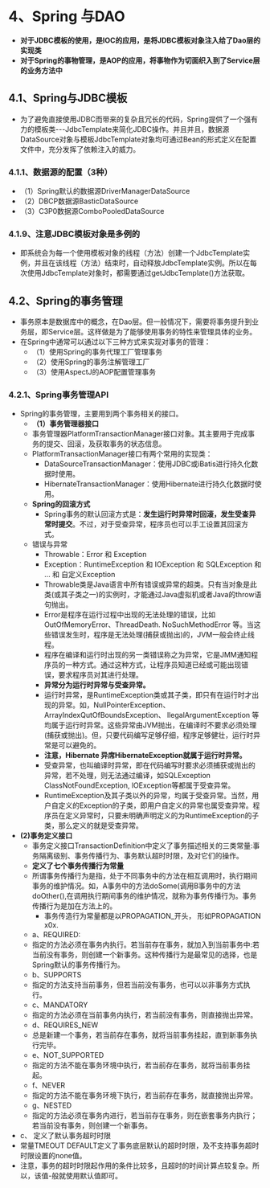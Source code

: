 #  4、Spring 与DAO
* **对于JDBC模板的使用，是IOC的应用，是将JDBC模板对象注入给了Dao层的实现类**
* **对于Spring的事物管理，是AOP的应用，将事物作为切面织入到了Service层的业务方法中**
## 4.1、Spring与JDBC模板
* 为了避免直接使用JDBC而带来的复杂且冗长的代码，Spring提供了一个强有力的模板类---JdbcTemplate来简化JDBC操作。并且并且，数据源DataSource对象与模板JdbcTemplate对象均可通过Bean的形式定义在配置文件中，充分发挥了依赖注入的威力。
### 4.1.1、数据源的配置（3种）
* （1）Spring默认的数据源DriverManagerDataSource
* （2）DBCP数据源BasticDataSource
* （3）C3P0数据源ComboPooledDataSource
### 4.1.9、注意JDBC模板对象是多例的
* 即系统会为每一个使用模板对象的线程（方法）创建一个JdbcTemplate实例，并且在该线程（方法）结束时，自动释放JdbcTemplate实例。所以在每次使用JdbcTemplate对象时，都需要通过getJdbcTemplate()方法获取。
## 4.2、Spring的事务管理
* 事务原本是数据库中的概念，在Dao层。但一般情况下，需要将事务提升到业务层，即Service层。这样做是为了能够使用事务的特性来管理具体的业务。
* 在Spring中通常可以通过以下三种方式来实现对事务的管理：
  * （1）使用Spring的事务代理工厂管理事务
  * （2）使用Spring的事务注解管理工厂
  * （3）使用AspectJ的AOP配置管理事务
### 4.2.1、Spring事务管理API
* Spring的事务管理，主要用到两个事务相关的接口。
  * **（1）事务管理器接口**
  * 事务管理器PlatformTransactionManager接口对象。其主要用于完成事务的提交、回滚，及获取事务的状态信息。
  * PlatformTransactionManager接口有两个常用的实现类：
    * DataSourceTransactionManager：使用JDBC或iBatis进行持久化数据时使用。
    * HibernateTransactionManager：使用Hibernate进行持久化数据时使用。
  * **Spring的回滚方式**
    * Spring事务的默认回滚方式是：**发生运行时异常时回滚，发生受查异常时提交**。不过，对于受查异常，程序员也可以手工设置其回滚方式。
  * 错误与异常
    * Throwable：Error 和 Exception
    * Exception：RuntimeException 和 IOException 和 SQLException 和 ... 和 自定义Exception
    * Throwable类是Java语言中所有错误或异常的超类。只有当对象是此类(或其子类之一)的实例时，才能通过Java虚拟机或者Java的throw语句抛出。
    * Error是程序在运行过程中出现的无法处理的错误，比如OutOfMemoryError、ThreadDeath. NoSuchMethodError 等。当这些错误发生时，程序是无法处理(捕获或抛出)的，JVM一般会终止线程。
    * 程序在编译和运行时出现的另一类错误称之为异常，它是JMM通知程序员的一种方式。通过这种方式，让程序员知道已经或可能出现错误，要求程序员对其进行处理。
    * **异常分为运行时异常与受查异常。**
    * 运行时异常，是RuntimeException类或其子类，即只有在运行时才出现的异常。如，NullPointerException、ArrayIndexQutOfBoundsException、 llegalArgumentException 等均属于运行时异常。这些异常由JVM抛出，在编译时不要求必须处理(捕获或抛出)。但，只要代码编写足够仔细，程序足够健壮，运行时异常是可以避免的。
    * **注意，Hibernate 异席HibernateException就属于运行时异常。**
    * 受查异常，也叫编译时异常，即在代码编写时要求必须捕获或抛出的异常，若不处理，则无法通过编译，如SQLException ClassNotFoundException, lOException等都属于受查异常。
    * RuntimeException及其子类以外的异常，均属于受查异常。当然，用户自定义的Exception的子类，即用户自定义的异常也属受查异常。程序员在定义异常时，只要未明确声明定义的为RuntimeException的子类，那么定义的就是受查异常。
* **(2)事务定义接口**
  *  事务定义接口TransactionDefinition中定义了事务描述相关的三类常量:事务隔离级别、事务传播行为、事务默认超时时限，及对它们的操作。
  * **定义了七个事务传播行为常量**
  * 所谓事务传播行为是指，处于不同事务中的方法在相互调用时，执行期间事务的维护情况。如，A事务中的方法doSome(调用B事务中的方法doOther(),在调用执行期间事务的维护情况，就称为事务传播行为。事务传播行为是加在方法上的。
    * 事务传造行为常量都是以PROPAGATION_开头， 形如PROPAGATION x0x.
  * a、REQUIRED:
  * 指定的方法必须在事务内执行。若当前存在事务，就加入到当前事务中:若当前没有事务，则创建一个新事务。这种传播行为是最常见的选择，也是Spring默认的事务传播行为。
  * b、SUPPORTS
  * 指定的方法支持当前事务，但若当前没有事务，也可以以非事务方式执行。
  * c、MANDATORY
  * 指定的方法必须在当前事务内执行，若当前没有事务，则直接抛出异常。
  * d、REQUIRES_NEW
  * 总是新建一个事务，若当前存在事务，就将当前事务挂起，直到新事务执行完毕。
  * e、NOT_SUPPORTED
  * 指定的方法不能在事务环境中执行，若当前存在事务，就将当前事务挂起。
  * f、NEVER
  * 指定的方法不能在事务环境下执行，若当前存在事务，就直接抛出异常。
  * g、NESTED
  * 指定的方法必须在事务内进行，若当前存在事务，则在嵌套事务内执行；若当前没有事务，则创建一个新事务。
* c、 定义了默认事务超时时限
* 常量TMEOUT DEFAULT定义了事务底层默认的超时时限，及不支持事务超时时限设置的none值。
* 注意，事务的超时时限起作用的条件比较多，且超时的时间计算点较复杂。所以，该值-般就使用默认值即可。






    
    
